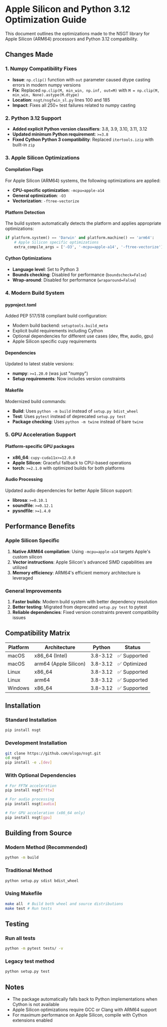 # Apple Silicon and Python 3.12 Optimization Guide

This document outlines the optimizations made to the NSGT library for Apple Silicon (ARM64) processors and Python 3.12 compatibility.

## Changes Made

### 1. Numpy Compatibility Fixes
- **Issue**: `np.clip()` function with `out` parameter caused dtype casting errors in modern numpy versions
- **Fix**: Replaced `np.clip(M, min_win, np.inf, out=M)` with `M = np.clip(M, min_win, None).astype(M.dtype)`
- **Location**: `nsgt/nsgfwin_sl.py` lines 100 and 185
- **Impact**: Fixes all 250+ test failures related to numpy casting

### 2. Python 3.12 Support
- **Added explicit Python version classifiers**: 3.8, 3.9, 3.10, 3.11, 3.12
- **Updated minimum Python requirement**: `>=3.8`
- **Fixed Cython Python 3 compatibility**: Replaced `itertools.izip` with built-in `zip`

### 3. Apple Silicon Optimizations

#### Compilation Flags
For Apple Silicon (ARM64) systems, the following optimizations are applied:
- **CPU-specific optimization**: `-mcpu=apple-a14`
- **General optimization**: `-O3`
- **Vectorization**: `-ftree-vectorize`

#### Platform Detection
The build system automatically detects the platform and applies appropriate optimizations:
```python
if platform.system() == 'Darwin' and platform.machine() == 'arm64':
    # Apple Silicon specific optimizations
    extra_compile_args = ['-O3', '-mcpu=apple-a14', '-ftree-vectorize']
```

#### Cython Optimizations
- **Language level**: Set to Python 3
- **Bounds checking**: Disabled for performance (`boundscheck=False`)
- **Wrap-around**: Disabled for performance (`wraparound=False`)

### 4. Modern Build System

#### pyproject.toml
Added PEP 517/518 compliant build configuration:
- Modern build backend: `setuptools.build_meta`
- Explicit build requirements including Cython
- Optional dependencies for different use cases (dev, fftw, audio, gpu)
- Apple Silicon specific cupy requirements

#### Dependencies
Updated to latest stable versions:
- **numpy**: `>=1.20.0` (was just "numpy")
- **Setup requirements**: Now includes version constraints

#### Makefile
Modernized build commands:
- **Build**: Uses `python -m build` instead of `setup.py bdist_wheel`
- **Test**: Uses `pytest` instead of deprecated `setup.py test`
- **Package checking**: Uses `python -m twine` instead of bare `twine`

### 5. GPU Acceleration Support

#### Platform-specific GPU packages
- **x86_64**: `cupy-cuda11x>=12.0.0`
- **Apple Silicon**: Graceful fallback to CPU-based operations
- **torch**: `>=2.1.0` with optimized builds for both platforms

#### Audio Processing
Updated audio dependencies for better Apple Silicon support:
- **librosa**: `>=0.10.1`
- **soundfile**: `>=0.12.1`
- **pysndfile**: `>=1.4.0`

## Performance Benefits

### Apple Silicon Specific
1. **Native ARM64 compilation**: Using `-mcpu=apple-a14` targets Apple's custom silicon
2. **Vector instructions**: Apple Silicon's advanced SIMD capabilities are utilized
3. **Memory efficiency**: ARM64's efficient memory architecture is leveraged

### General Improvements
1. **Faster builds**: Modern build system with better dependency resolution
2. **Better testing**: Migrated from deprecated `setup.py test` to pytest
3. **Reliable dependencies**: Fixed version constraints prevent compatibility issues

## Compatibility Matrix

| Platform | Architecture | Python | Status |
|----------|-------------|---------|---------|
| macOS | x86_64 (Intel) | 3.8-3.12 | ✅ Supported |
| macOS | arm64 (Apple Silicon) | 3.8-3.12 | ✅ Optimized |
| Linux | x86_64 | 3.8-3.12 | ✅ Supported |
| Linux | arm64 | 3.8-3.12 | ✅ Supported |
| Windows | x86_64 | 3.8-3.12 | ✅ Supported |

## Installation

### Standard Installation
```bash
pip install nsgt
```

### Development Installation
```bash
git clone https://github.com/olsgo/nsgt.git
cd nsgt
pip install -e .[dev]
```

### With Optional Dependencies
```bash
# For FFTW acceleration
pip install nsgt[fftw]

# For audio processing
pip install nsgt[audio]

# For GPU acceleration (x86_64 only)
pip install nsgt[gpu]
```

## Building from Source

### Modern Method (Recommended)
```bash
python -m build
```

### Traditional Method
```bash
python setup.py sdist bdist_wheel
```

### Using Makefile
```bash
make all  # Build both wheel and source distributions
make test # Run tests
```

## Testing

### Run all tests
```bash
python -m pytest tests/ -v
```

### Legacy test method
```bash
python setup.py test
```

## Notes

- The package automatically falls back to Python implementations when Cython is not available
- Apple Silicon optimizations require GCC or Clang with ARM64 support
- For maximum performance on Apple Silicon, compile with Cython extensions enabled